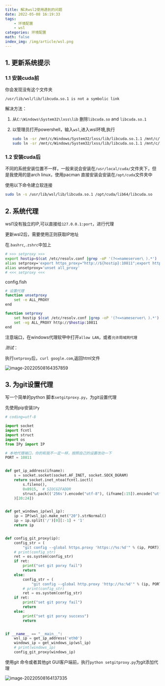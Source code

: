 ```yaml
---
title: 解决wsl2使用遇到的问题
date: 2022-05-08 16:19:33
tags:
    - 环境配置
    - wsl
categories: 环境配置
math: false
index_img: /img/article/wsl.png
---
```

## 1. 更新系统提示

### 1.1 安装cuda前

你会发现没有这个文件夹

`/usr/lib/wsl/lib/libcuda.so.1 is not a symbolic link`

解决方法：

1. 从`C:\Windows\System32\lxss\lib` 删除`libcuda.so` and `libcuda.so.1` 

2. 以管理员打开powershell，输入`wsl`,进入wsl环境,执行

   ```bash
   sudo ln -sr /mnt/c/Windows/System32/lxss/lib/libcuda.so.1.1 /mnt/c/Windows/System32/lxss/lib/libcuda.so.1
   sudo ln -sr /mnt/c/Windows/System32/lxss/lib/libcuda.so.1.1 /mnt/c/Windows/System32/lxss/lib/libcuda.so
   ```

### 1.2 安装cuda后

不同的系统安装位置不一样，一般来说会安装在`/usr/local/cuda/`文件夹下，但是我使用的是arch linux，使用pacman 直接安装会安装在`/opt/cuda`文件夹中

使用以下命令建立软连接

```bash
sudo ln -s /usr/lib/wsl/lib/libcuda.so.1 /opt/cuda/lib64/libcuda.so
```



## 2. 系统代理

wsl1没有独立的IP,可以直接给`127.0.0.1:port`，进行代理

更新wsl2后，需要使用正则获取IP地址

在.`bashrc`,`.zshrc`中加上

```bash
# >>> setproxy >>>
export hostip=$(cat /etc/resolv.conf |grep -oP '(?<=nameserver\ ).*')
alias setproxy='export https_proxy="http://${hostip}:10811";export http_proxy="http://${hostip}:10811";'
alias unsetproxy='unset all_proxy'
# <<< setproxy <<<
```

config.fish

```bash
# 设置代理
function unsetproxy
    set -e ALL_PROXY
end

function setproxy
    set hostip $(cat /etc/resolv.conf |grep -oP '(?<=nameserver\ ).*')
    set -xg ALL_PROXY http://$hostip:10811
end
```

注意端口，在windows代理软甲中打开`allow LAN`，或者`允许局域网代理`

*测试*：

执行`setproxy`后，`curl google.com`,返回html文件

![image-20220508164357859](https://cdn.jsdelivr.net/gh/F7kyyy/picture@main/img/202205081643996.png)

## 3. 为git设置代理

写一个简单的python 脚本`setgitproxy.py`，为git设置代理

先使用pip安装`IPy`

```python
# coding=utf-8

import socket
import fcntl
import struct
import os
from IPy import IP

# 本地代理端口，你的和我不一定一样，按照自己的设置改动一下
PORT = 10811


def get_ip_address(ifname):
    s = socket.socket(socket.AF_INET, socket.SOCK_DGRAM)
    return socket.inet_ntoa(fcntl.ioctl(
        s.fileno(),
        0x8915,  # SIOCGIFADDR
        struct.pack(('256s').encode("utf-8"), (ifname[:15]).encode("utf-8"))
    )[20:24])


def get_windows_ip(wsl_ip):
    ip = IP(wsl_ip).make_net("20").strNormal()
    ip = ip.split('/')[0][:-1] + '1'
    return ip


def config_git_proxy(ip):
    config_str = (
        "git config --global https.proxy 'https://%s:%d'" % (ip, PORT))
    # print(config_str)
    ret = os.system(config_str)
    if ret:
        print("set git porxy fail")
        return
    else:
        config_str = (
            "git config --global http.proxy 'http://%s:%d'" % (ip, PORT))
        # print(config_str)
        ret = os.system(config_str)
    if ret:
        print("set git porxy fail")
        return
    else:
        print("set git porxy success")
        return


if __name__ == "__main__":
    wsl_ip = get_ip_address('eth0')
    windows_ip = get_windows_ip(wsl_ip)
    # print(windows_ip)
    config_git_proxy(windows_ip)

```

使用git 命令或者其他git GUI客户端前，执行`python setgitproxy.py`为git添加代理

![image-20220508164137335](https://cdn.jsdelivr.net/gh/F7kyyy/picture@main/img/202205081641462.png)